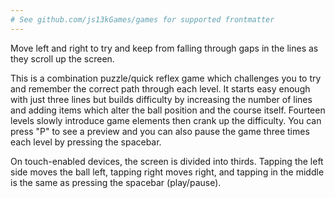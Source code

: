 ```yaml
---
# See github.com/js13kGames/games for supported frontmatter
---
```

Move left and right to try and keep from falling through gaps in the lines as they scroll up the screen.

This is a combination puzzle/quick reflex game which challenges you to try and remember the correct path through each level. It starts easy enough with just three lines but builds difficulty by increasing the number of lines and adding items which alter the ball position and the course itself. Fourteen levels slowly introduce game elements then crank up the difficulty. You can press "P" to see a preview and you can also pause the game three times each level by pressing the spacebar.

On touch-enabled devices, the screen is divided into thirds. Tapping the left side moves the ball left, tapping right moves right, and tapping in the middle is the same as pressing the spacebar (play/pause).